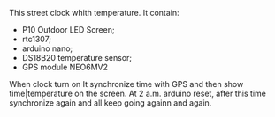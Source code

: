 This street clock whith temperature. It contain: 
- P10 Outdoor LED Screen;
- rtc1307;
- arduino nano;
- DS18B20 temperature sensor;
- GPS module NEO6MV2

When clock turn on It synchronize time with GPS and then show time|temperature on the screen. 
At 2 a.m. arduino reset, after this time synchronize again and all keep going againn and again.
